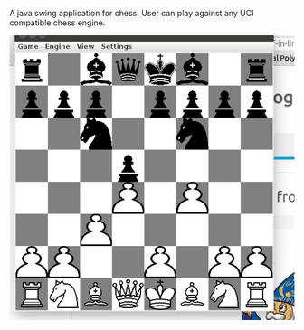 A java swing application for chess. User can play against any UCI compatible chess engine. 

![Output](https://github.com/dwieker/ChessApp/blob/master/gif/out.gif)
